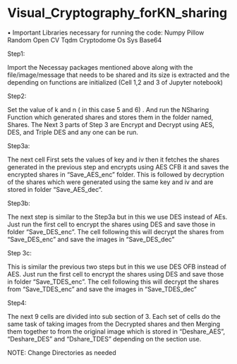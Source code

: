 # Visual_Cryptography_forKN_sharing

•	Important Libraries necessary for running the code:
Numpy
Pillow
Random
Open CV
Tqdm
Cryptodome
Os
Sys
Base64

Step1:

Import the Necessay packages mentioned above along with the file/image/message that needs to be shared and its size is extracted and the depending on functions are initialized (Cell 1,2 and 3 of Jupyter notebook) 

Step2:

Set the value of k and n ( in this case 5 and 6) .
And run the NSharing Function which generated shares and stores them in the folder named, Shares.
The Next 3 parts of Step 3 are Encrypt and Decrypt using AES, DES, and Triple DES and any one can be run.

Step3a:

The next cell First sets the values of key and iv then it fetches the shares generated in the previous step and encrypts using AES CFB it and saves the encrypted shares in “Save_AES_enc” folder.
This is followed by  decryption of the shares which were generated using the same key and iv and are stored in folder “Save_AES_dec”.

Step3b: 

The next step is similar to the Step3a but in this we use DES instead of AEs. Just run the first cell to encrypt the shares using DES and save those in folder “Save_DES_enc”.
The cell following this will decrypt the shares from “Save_DES_enc” and save the images in “Save_DES_dec”

Step 3c:

This is similar the previous two steps but in this we use DES OFB instead of AES. Just run the first cell to encrypt the shares using DES and save those in folder “Save_TDES_enc”.
The cell following this will decrypt the shares from “Save_TDES_enc” and save the images in “Save_TDES_dec”

Step4:

The next 9 cells are divided into sub section of 3. Each set of cells do the same task of taking images from the Decrypted shares and then Merging them together to from the original image which is stored in “Deshare_AES”, “Deshare_DES” and “Dshare_TDES” depending on the section use.

NOTE: Change Directories as needed

